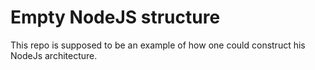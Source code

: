# Empty NodeJS structure
This repo is supposed to be an example of how one could construct his NodeJs architecture.